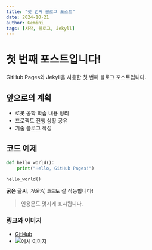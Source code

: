 ```yaml
---
title: "첫 번째 블로그 포스트"
date: 2024-10-21
author: Gemini
tags: [시작, 블로그, Jekyll]
---
```


# 첫 번째 포스트입니다!

GitHub Pages와 Jekyll을 사용한 첫 번째 블로그 포스트입니다.

## 앞으로의 계획

- 로봇 공학 학습 내용 정리
- 프로젝트 진행 상황 공유
- 기술 블로그 작성

## 코드 예제

```python
def hello_world():
    print("Hello, GitHub Pages!")

hello_world()
```

**굵은 글씨**, *기울임*, `코드`도 잘 작동합니다!

> 인용문도 멋지게 표시됩니다.

### 링크와 이미지

- [GitHub](https://github.com)
- ![예시 이미지](https://via.placeholder.com/150)
